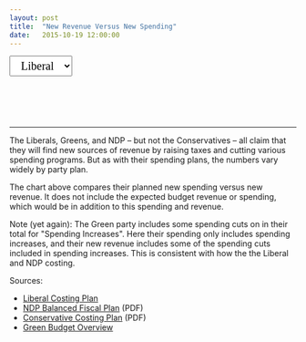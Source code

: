 ```yaml
---
layout: post
title:  "New Revenue Versus New Spending"
date:   2015-10-19 12:00:00
---
```


<div>
  <select id="selectVersus">
		<option value="Liberal" selected="selected">Liberal</option>
    <option value="NDP">NDP</option>
    <option value="Green">Green</option>
  </select>
</div>
<div id="versusChart"></div>
<div id="versusTip">
  <p id="tipTop"><strong><span id="tipBudget"></span></strong></p>
	<p id="tipInfo"><span id="tipVal"></span></p>
</div>

* * *

The Liberals, Greens, and NDP – but not the Conservatives – all claim that they will find new sources of revenue by raising taxes and cutting various spending programs. But as with their spending plans, the numbers vary widely by party plan.

The chart above compares their planned new spending versus new revenue. It does not include the expected budget revenue or spending, which would be in addition to this spending and revenue.

Note (yet again): The Green party includes some spending cuts on in their total for "Spending Increases". Here their spending only includes spending increases, and their new revenue includes some of the spending cuts included in spending increases. This is consistent with how the the Liberal and NDP costing.

Sources:

- [Liberal Costing Plan](http://www.liberal.ca/costing-plan/)
- [NDP Balanced Fiscal Plan](http://xfer.ndp.ca/2015/2015-Full-Platform-EN.pdf) (PDF)
- [Conservative Costing Plan](http://www.conservative.ca/media/plan/costing-plan.pdf) (PDF)
- [Green Budget Overview](http://www.greenparty.ca/en/budget)


<style>

#versusChart {
  font-size: 10px;
}

#versusChart .axis path,
#versusChart .axis line {
  fill: none;
  stroke: #000;
  shape-rendering: crispEdges;
}

#versusChart .x.axis path {
  display: none;
}

#versusChart .area.above {
  fill: rgba(252,141,89,0.5);
}

#versusChart .area.below {
  fill: rgba(145,207,96,0.5);
}

#versusChart .spendLine {
  fill: none;
  stroke: red;
  stroke-width: 1.5px;
}

#versusChart .revLine {
  fill: none;
  stroke: #808080;
  stroke-width: 1.5px;
}

#versusChart .circle {
	fill: #808080;
}

#versusChart .sel {
	stroke: #000000 !important;
}

#versusTip {
	display: block;
	margin-bottom: 15px;
  min-height: 50px;
	text-align: center;
	text-transform: capitalize;
}

#versusTip #tipTop {
	font-size: 24px;
  margin-bottom: 10px !important;
}

#versusTip .tipInfo {
  font-size: 12px;
  margin: 0;
}

.hidden {
	display: none;
}

#selectVersus {
  font-family: Lora, Georgia, serif;
  font-size: 20px;
  padding: 5px 15px;
}


</style>

<script>

versusChart();

function versusChart() {

var margin = {top: 20, right: 20, bottom: 30, left: 50},
    width = 740 - margin.left - margin.right,
    height = 400 - margin.top - margin.bottom;

var parseDate = d3.time.format("%Y").parse;

var numFormat = d3.format(",.0");

var x = d3.time.scale()
    .range([0, width]);

var y = d3.scale.linear()
    .range([height, 0]);

var xAxis = d3.svg.axis()
    .scale(x)
		.ticks(4)
    .orient("bottom");

var yAxis = d3.svg.axis()
    .scale(y)
    .orient("left");

var revLine = d3.svg.area()
    .interpolate("basis")
    .x(function(d) { return x(d.date); })
    .y(function(d) { return y(d["Revenue"]); });
		
var spendLine = d3.svg.area()
    .interpolate("basis")
    .x(function(d) { return x(d.date); })
    .y(function(d) { return y(d["Spending"]); });

var area = d3.svg.area()
    .interpolate("basis")
    .x(function(d) { return x(d.date); })
    .y1(function(d) { return y(d["Revenue"]); });
		
drawVersus("liberal");
		
function drawVersus(kind) {
	var svg = d3.select("#versusChart").append("svg")
			.attr("class", "versusSvg")
	    .attr("width", width + margin.left + margin.right)
	    .attr("height", height + margin.top + margin.bottom)
	  .append("g")
	    .attr("transform", "translate(" + margin.left + "," + margin.top + ")");

	d3.csv("{{ site.baseurl }}/data/2015/10/19/" + kind.toLowerCase() + "_versus.csv", function(error, data) {
	  if (error) throw error;

	  data.forEach(function(d) {
	    d.date = parseDate(d.date);
	    d["Revenue"]= +d["Revenue"];
	    d["Spending"] = +d["Spending"];
	  });

	  x.domain(d3.extent(data, function(d) { return d.date; }));

	  y.domain([
	    d3.min(data, function(d) { return Math.min(d["Revenue"], d["Spending"]); }),
	    d3.max(data, function(d) { return Math.max(d["Revenue"], d["Spending"]); })
	  ]);

	  svg.datum(data);

	  svg.append("clipPath")
	      .attr("id", "clip-below")
	    .append("path")
	      .attr("d", area.y0(height));

	  svg.append("clipPath")
	      .attr("id", "clip-above")
	    .append("path")
	      .attr("d", area.y0(0));

	  svg.append("path")
	      .attr("class", "area above")
	      .attr("clip-path", "url(#clip-above)")
	      .attr("d", area.y0(function(d) { return y(d["Spending"]); }));

	  svg.append("path")
	      .attr("class", "area below")
	      .attr("clip-path", "url(#clip-below)")
	      .attr("d", area);

	  svg.append("path")
	      .attr("class", "revLine")
	      .attr("d", revLine)
				.on("mouseover", function(d) {
					showTooltip(d, this, "Revenue");
				})
		    .on("mousedown", function(d) {
					showTooltip(d, this, "Revenue");
		    });
			
	  svg.append("path")
	      .attr("class", "spendLine")
	      .attr("d", spendLine)
				.on("mouseover", function(d) {
					showTooltip(d, this, "Spending");
				})
		    .on("mousedown", function(d) {
					showTooltip(d, this, "Spending");
		    });
				
		/*svg.selectAll(".revCircle")
				.data(data)
			.enter().append("circle")
				.attr("class", "circle")
				.attr("r", 5)
				.attr("cx", function(d) { return x(d.date); })
				.attr("cy", function(d) { return y(d.Revenue); })
				
				
		svg.selectAll(".spendCircle")
				.data(data)
			.enter().append("circle")
				.attr("class", "circle")
				.attr("r", 5)
				.attr("cx", function(d) { return x(d.date); })
				.attr("cy", function(d) { return y(d.Spending); })
				.on("mouseover", function(d) {
					showTooltip(d, this, "Spending");
				})
		    .on("mousedown", function(d) {
					showTooltip(d, this, "Spending");
		    });*/
				
		function showTooltip(d, obj, val) {
			d3.selectAll("#versusChart .sel").classed("sel", false);
			d3.select(obj).classed("sel", true);
	    d3.select("#versusTip").select("#tipBudget")
				.text(kind + " New " + val);
		}

	  svg.append("g")
	      .attr("class", "x axis")
	      .attr("transform", "translate(0," + height + ")")
	      .call(xAxis);

	  svg.append("g")
	      .attr("class", "y axis")
	      .call(yAxis)
	    .append("text")
	      .attr("transform", "rotate(-90)")
	      .attr("y", 6)
	      .attr("dy", ".71em")
	      .style("text-anchor", "end")
	      .text("Millions ($)");
	});
}

d3.select("#selectVersus")
  .on("change", selected);

function selected() {
  d3.selectAll(".versusSvg")
    .remove();
  d3.select("#versusTip").select("#tipBudget")
    .text("");
  drawVersus(this.options[this.selectedIndex].value);
}

}

</script>